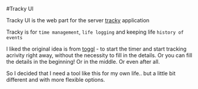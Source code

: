 #Tracky UI

Tracky UI is the web part for the server [tracky](https://github.com/davidluckystar/tracky) application

Tracky is for `time management`, `life logging` and keeping life `history of events`

I liked the original idea is from [toggl](https://www.toggl.com) - to start the timer and start tracking acrivity right away, without the necessity to fill in the details. Or you can fill the details in the beginning! Or in the middle. Or even after all.

So I decided that I need a tool like this for my own life.. but a little bit different and with more flexible options.
